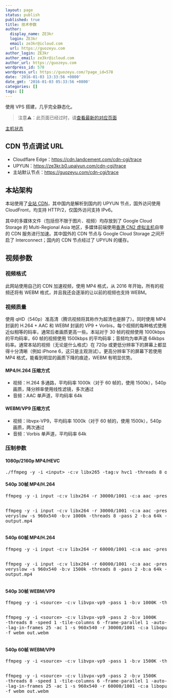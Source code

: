 ```yaml
---
layout: page
status: publish
published: true
title: 技术参数
author:
  display_name: ZE3kr
  login: ZE3kr
  email: ze3kr@icloud.com
  url: https://guozeyu.com
author_login: ZE3kr
author_email: ze3kr@icloud.com
author_url: https://guozeyu.com
wordpress_id: 578
wordpress_url: https://guozeyu.com/?page_id=578
date: '2016-01-03 13:33:56 +0800'
date_gmt: '2016-01-03 05:33:56 +0800'
categories: []
tags: []
---
```

<p>使用 VPS 搭建，几乎完全静态化。</p>
<blockquote><p>注意⚠️：此页面已经过时，请<a href="https://wiki.tlo.xyz/%E7%94%A8%E6%88%B7:ZE3kr/%E6%8A%80%E6%9C%AF%E5%8F%82%E6%95%B0">查看最新的对应页面</a></p></blockquote>
<p><a href="https://status.tlo.xyz/oVxvPUZ9z" target="_blank">主机状态</a></p>
<h2>CDN 节点调试 URL</h2>
<ul>
<li>Cloudflare Edge：<a href="https://cdn.landcement.com/cdn-cgi/trace" target="_blank" rel="noopener noreferrer">https://cdn.landcement.com/cdn-cgi/trace</a></li>
<li>UPYUN：<a href="https://ze3kr.b0.upaiyun.com/cdn-cgi/trace" target="_blank">https://ze3kr.b0.upaiyun.com/cdn-cgi/trace</a></li>
<li>主站默认节点：<a href="https://guozeyu.com/cdn-cgi/trace" target="_blank">https://guozeyu.com/cdn-cgi/trace</a></li>
</ul>
<h2>本站架构</h2>
<p>本站使用了<a href="https://guozeyu.com/2017/01/wordpress-full-site-cdn/">全站 CDN</a>，其中国内是解析到国内的 UPYUN 节点，国外访问使用 CloudFront，均支持 HTTP/2，仅国外访问支持 IPv6。</p>
<p>其中的多媒体文件（包括但不限于图片、视频）均存放到了 Google Cloud Storage 的 Multi-Regional Asia 地区，多媒体前端使用<a href="https://domain.tloxygen.com/web-hosting/index.php" target="_blank" rel="noopener noreferrer">香港 CN2 虚拟主机</a>自带的 CDN 服务进行加速。其中国外的 CDN 节点与 Google Cloud Storage 之间开启了 Interconnect；国内的 CDN 节点经过了 UPYUN 的缓存。</p>
<h2>视频参数</h2>
<h3>视频格式</h3>
<p>此网站使用自己的 CDN 加速视频，使用 MP4 格式，从 2016 年开始，所有的视频还将有 WEBM 格式，并且我还会逐渐的让以前的视频也支持 WEBM。</p>
<h3>视频质量</h3>
<p>使用 qHD（540p）准高清（腾讯视频将其称作为超清也是醉了）。同时使用 MP4 封装的 H.264 + AAC 和 WEBM 封装的 VP9 + Vorbis，每个视频的每种格式使用近似相等的码率，通常后者画质更高一些。本站对于 30 帧的视频使用 1000kbps 的平均码率，60 帧的视频使用 1500kbps 的平均码率；音频均为单声道 64kbps 码率。通常本站的视频（无论是什么格式）在 720p 或更低分辨率下的屏幕上都显得十分清晰（例如 iPhone 6，这只是主观测试）。更高分辨率下的屏幕下若使用 MP4 格式，能看到明显的画质下降的痕迹，WEBM 有明显优势。</p>
<h4>MP4/H.264 压缩方式</h4>
<ul>
<li>视频：H.264 多通路，平均码率 1000k（对于 60 帧的，使用 1500k），540p 画质，降分辨率使用线性滤镜，多次通过</li>
<li>音频：AAC 单声道，平均码率 64k</li>
</ul>
<h4>WEBM/VP9 压缩方式</h4>
<ul>
<li>视频：libvpx-VP9，平均码率 1000k（对于 60 帧的，使用 1500k），540p 画质，两次通过</li>
<li>音频：Vorbis 单声道，平均码率 64k</li>
</ul>
<h3>压制参数</h3>
<h4>1080p/2160p MP4/HEVC</h4>
<pre class="lang:sh decode:true ">./ffmpeg -y -i &lt;input&gt; -c:v libx265 -tag:v hvc1 -threads 8 output.mp4</pre>
<h4>540p 30帧 MP4/H.264</h4>
<pre class="lang:sh decode:true">ffmpeg -y -i input -c:v libx264 -r 30000/1001 -c:a aac -preset veryslow -s 960x540 -b:v 1000k -threads 8 -pass 1 -b:a 64k -ac 1 -f mp4 /dev/null

ffmpeg -y -i input -c:v libx264 -r 30000/1001 -c:a aac -preset veryslow -s 960x540 -b:v 1000k -threads 8 -pass 2 -b:a 64k -ac 1 output.mp4</pre>
<h4>540p 60帧 MP4/H.264</h4>
<pre class="lang:sh decode:true">ffmpeg -y -i input -c:v libx264 -r 60000/1001 -c:a aac -preset veryslow -s 960x540 -b:v 1500k -threads 8 -pass 1 -b:a 64k -ac 1 -f mp4 /dev/null

ffmpeg -y -i input -c:v libx264 -r 60000/1001 -c:a aac -preset veryslow -s 960x540 -b:v 1500k -threads 8 -pass 2 -b:a 64k -ac 1 output.mp4</pre>
<h4>540p 30帧 WEBM/VP9</h4>
<pre class="lang:sh decode:true">ffmpeg -y -i &lt;source&gt; -c:v libvpx-vp9 -pass 1 -b:v 1000K -threads 8 -speed 4 -tile-columns 6 -frame-parallel 1 -b:a 64k -ac 1 -s 960x540 -g 150 -r 30000/1001 -an -f webm /dev/null

ffmpeg -y -i &lt;source&gt; -c:v libvpx-vp9 -pass 2 -b:v 1000K -threads 8 -speed 1 -tile-columns 6 -frame-parallel 1 -auto-alt-ref 1 -lag-in-frames 25 -ac 1 -s 960x540 -r 30000/1001 -c:a libopus -b:a 64k -f webm out.webm</pre>
<h4>540p 60帧 WEBM/VP9</h4>
<pre class="lang:sh decode:true">ffmpeg -y -i &lt;source&gt; -c:v libvpx-vp9 -pass 1 -b:v 1500K -threads 8 -speed 4 -tile-columns 6 -frame-parallel 1 -b:a 64k -ac 1 -s 960x540 -g 250 -r 60000/1001 -an -f webm /dev/null

ffmpeg -y -i &lt;source&gt; -c:v libvpx-vp9 -pass 2 -b:v 1500K -threads 8 -speed 1 -tile-columns 6 -frame-parallel 1 -auto-alt-ref 1 -lag-in-frames 25 -ac 1 -s 960x540 -r 60000/1001 -c:a libopus -b:a 64k -f webm out.webm
</pre>
